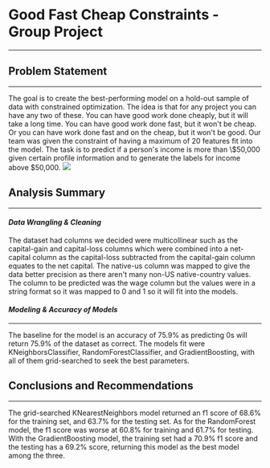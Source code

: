 # **Good Fast Cheap Constraints - Group Project**
---
## Problem Statement
---
The goal is to create the best-performing model on a hold-out sample of data with constrained optimization. The idea is that for any project you can have any two of these. You can have good work done cheaply, but it will take a long time. You can have good work done fast, but it won't be cheap. Or you can have work done fast and on the cheap, but it won't be good. Our team was given the constraint of having a maximum of 20 features fit into the model. The task is to predict if a person's income is more than \\$50,000 given certain profile information and to generate the labels for income above $50,000.
![](https://berkonomics.com/wp-content/uploads/2015/11/goodfastcheap1-1.png)

## Analysis Summary
---
#### *Data Wrangling & Cleaning*
The dataset had columns we decided were multicollinear such as the capital-gain and capital-loss columns which were combined into a net-capital column as the capital-loss subtracted from the capital-gain column equates to the net capital. The native-us column was mapped to give the data better precision as there aren't many non-US native-country values. The column to be predicted was the wage column but the values were in a string format so it was mapped to 0 and 1 so it will fit into the models. 
#### *Modeling & Accuracy of Models*
---
The baseline for the model is an accuracy of 75.9% as predicting 0s will return 75.9% of the dataset as correct. The models fit were KNeighborsClassifier, RandomForestClassifier, and GradientBoosting, with all of them grid-searched to seek the best parameters.
## Conclusions and Recommendations
---
The grid-searched KNearestNeighbors model returned an f1 score of 68.6% for the training set, and 63.7% for the testing set. As for the RandomForest model, the f1 score was worse at 60.8% for training and 61.7% for testing. With the GradientBoosting model, the training set had a 70.9% f1 score and the testing has a 69.2% score, returning this model as the best model among the three. 